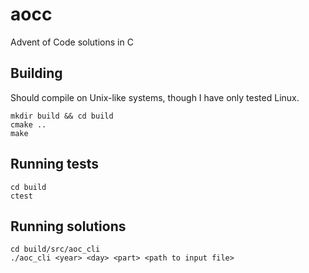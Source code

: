# aocc
Advent of Code solutions in C

## Building

Should compile on Unix-like systems, though I have only tested Linux.

```shell
mkdir build && cd build
cmake ..
make
```

## Running tests

```shell
cd build
ctest
```

## Running solutions

```shell
cd build/src/aoc_cli
./aoc_cli <year> <day> <part> <path to input file>
```
